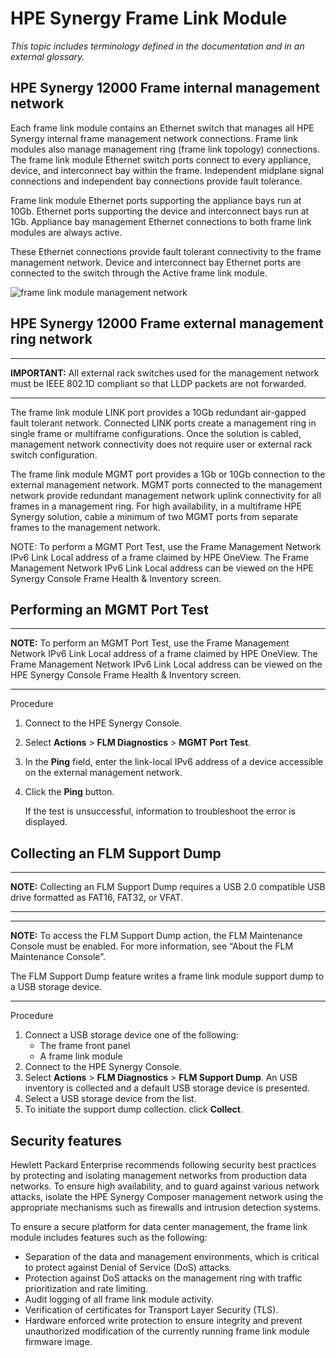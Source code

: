 

# HPE Synergy Frame Link Module


*This topic includes terminology defined in the documentation and in an external glossary.*

## HPE Synergy 12000 Frame internal management network

Each frame link module contains an Ethernet switch that manages all HPE Synergy internal frame management network connections. Frame link modules also manage management ring (frame link topology) connections. The frame link module Ethernet switch ports connect to every appliance, device, and interconnect bay within the frame. Independent midplane signal
connections and independent bay connections provide fault tolerance.

Frame link module Ethernet ports supporting the appliance bays run at 10Gb. Ethernet ports supporting the device and interconnect bays run at 1Gb. Appliance bay management Ethernet connections to both frame link modules are always active.

These Ethernet connections provide fault tolerant connectivity to the frame management network. Device and interconnect bay Ethernet ports are connected to the switch through the Active frame link module.

![frame link module management network](https://chriskpeterson.github.io/vuepress2/public/flm_mgmt_network.PNG)



## HPE Synergy 12000 Frame external management ring network

------

**IMPORTANT:** All external rack switches used for the management network must be IEEE 802.1D compliant so that LLDP packets are not forwarded.

------

The frame link module LINK port provides a 10Gb redundant air-gapped fault tolerant network. Connected LINK ports create a management ring in single frame or multiframe configurations. Once the solution is cabled, management network connectivity does not require user or external rack switch configuration.

The frame link module MGMT port provides a 1Gb or 10Gb connection to the external management network. MGMT ports connected to the management network provide redundant management network uplink connectivity for all frames in a management ring. For high availability, in a multiframe HPE Synergy solution, cable a minimum of two MGMT ports from separate frames to the management network.

NOTE: To perform a MGMT Port Test, use the Frame Management Network IPv6 Link Local address of a frame claimed by HPE OneView. The Frame Management Network IPv6 Link Local address can be viewed on the HPE Synergy Console Frame Health & Inventory screen.



## Performing an MGMT Port Test

------

**NOTE:** To perform an MGMT Port Test, use the Frame Management Network IPv6 Link Local address of a frame claimed by HPE OneView. The Frame Management Network IPv6 Link Local address can be viewed on the HPE Synergy Console Frame Health & Inventory screen.

------

Procedure

1. Connect to the HPE Synergy Console.

2. Select **Actions** > **FLM Diagnostics** > **MGMT Port Test**.

3. In the **Ping** field, enter the link-local IPv6 address of a device accessible on the external management network.

4. Click the **Ping** button.

   If the test is unsuccessful, information to troubleshoot the error is displayed.



## Collecting an FLM Support Dump

------

**NOTE:** Collecting an FLM Support Dump requires a USB 2.0 compatible USB drive formatted as FAT16, FAT32, or VFAT.

------

------

**NOTE:** To access the FLM Support Dump action, the FLM Maintenance Console must be enabled. For more information, see “About the FLM Maintenance Console”.

The FLM Support Dump feature writes a frame link module support dump to a USB storage device.

------

Procedure

1. Connect a USB storage device one of the following:
   - The frame front panel
   - A frame link module
2. Connect to the HPE Synergy Console.
3. Select **Actions** > **FLM Diagnostics** > **FLM Support Dump**.
   An USB inventory is collected and a default USB storage device is presented.
4. Select a USB storage device from the list.
5. To initiate the support dump collection. click **Collect**.


## Security features

Hewlett Packard Enterprise recommends following security best practices by protecting and isolating management networks
from production data networks. To ensure high availability, and to guard against various network attacks, isolate the HPE
Synergy Composer management network using the appropriate mechanisms such as firewalls and intrusion detection systems.

To ensure a secure platform for data center management, the frame link module includes features such as the following:

* Separation of the data and management environments, which is critical to protect against Denial of Service (DoS) attacks.
* Protection against DoS attacks on the management ring with traffic prioritization and rate limiting.
* Audit logging of all frame link module activity.
* Verification of certificates for Transport Layer Security (TLS).
* Hardware enforced write protection to ensure integrity and prevent unauthorized modification of the currently running frame link module firmware image.